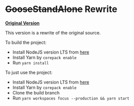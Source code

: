 # ~~GooseStandAlone~~ Rewrite

[**Original Version**](https://github.com/goose-nest/goosestandalone)

This version is a rewrite of the original source.

To build the project:

- Install NodeJS version LTS from [here](https://nodejs.org/en/)
- Install Yarn by `corepack enable`
- Run `yarn install`

To just use the project:

- Install NodeJS version LTS from [here](https://nodejs.org/en/)
- Install Yarn by `corepack enable`
- Clone the build branch
- Run `yarn workspaces focus --production && yarn start`
